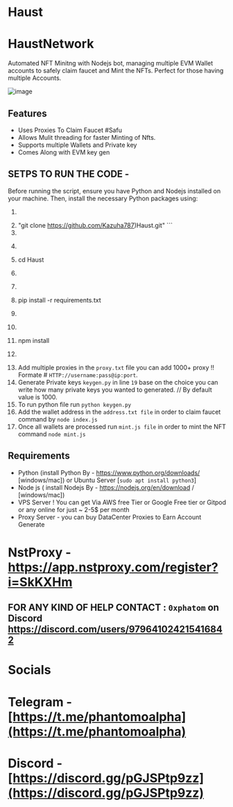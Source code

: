 # Haust
# HaustNetwork

Automated NFT Minitng with Nodejs bot, managing multiple EVM Wallet accounts to safely claim faucet and Mint the NFTs. Perfect for those having multiple Accounts.

![image](https://github.com/user-attachments/assets/4b1c0761-24c4-44a9-8fb7-de2ad3e6b546)

## Features

- Uses Proxies To Claim Faucet #Safu
- Allows Mulit threading for faster Minting of Nfts.
- Supports multiple Wallets and Private key
- Comes Along with EVM key gen

## SETPS TO RUN THE CODE -

Before running the script, ensure you have Python and Nodejs installed on your machine. Then, install the necessary Python packages using:

1. ```
2. "git clone https://github.com/Kazuha787)Haust.git" ```
3. 
4. ```
5. cd Haust
6. ```
7. ```
8. pip install -r requirements.txt
9. ```
10. ```
11.  npm install
12.  ```
13. Add multiple proxies in the `proxy.txt` file you can add 1000+ proxy !! Formate # `HTTP://username:pass@ip:port`.
14. Generate Private keys `keygen.py` in line `19` base on the choice you can write how many private keys you wanted to generated. // By default value is 1000.
15. To run python file run `python keygen.py`
16. Add the wallet address in the `address.txt file` in order to claim faucet command by `node index.js`
17. Once all wallets are processed run `mint.js file` in order to mint the NFT command `node mint.js`

## Requirements

- Python (install Python By - https://www.python.org/downloads/ [windows/mac]) or Ubuntu Server [`sudo apt install python3`]
- Node js ( install Nodejs By - https://nodejs.org/en/download / [windows/mac]) 
- VPS Server ! You can get Via AWS free Tier or Google Free tier or Gitpod or any online for just ~ 2-5$ per month
- Proxy Server - you can buy DataCenter Proxies to Earn Account Generate

# NstProxy - https://app.nstproxy.com/register?i=SkKXHm


## FOR ANY KIND OF HELP CONTACT : ` 0xphatom ` on Discord  https://discord.com/users/979641024215416842

# Socials 

# Telegram - [https://t.me/phantomoalpha](https://t.me/phantomoalpha)
# Discord - [https://discord.gg/pGJSPtp9zz](https://discord.gg/pGJSPtp9zz)
